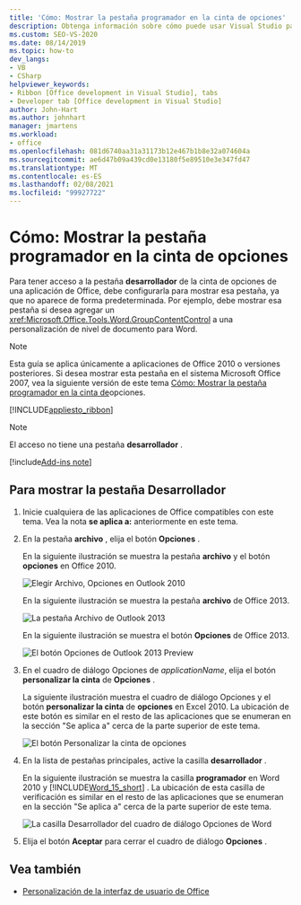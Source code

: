 ```yaml
---
title: 'Cómo: Mostrar la pestaña programador en la cinta de opciones'
description: Obtenga información sobre cómo puede usar Visual Studio para mostrar mediante programación la pestaña Desarrollador en la cinta de opciones en un documento de Microsoft Word.
ms.custom: SEO-VS-2020
ms.date: 08/14/2019
ms.topic: how-to
dev_langs:
- VB
- CSharp
helpviewer_keywords:
- Ribbon [Office development in Visual Studio], tabs
- Developer tab [Office development in Visual Studio]
author: John-Hart
ms.author: johnhart
manager: jmartens
ms.workload:
- office
ms.openlocfilehash: 081d6740aa31a31173b12e467b1b8e32a074604a
ms.sourcegitcommit: ae6d47b09a439cd0e13180f5e89510e3e347fd47
ms.translationtype: MT
ms.contentlocale: es-ES
ms.lasthandoff: 02/08/2021
ms.locfileid: "99927722"
---
```

# <a name="how-to-show-the-developer-tab-on-the-ribbon"></a>Cómo: Mostrar la pestaña programador en la cinta de opciones
  Para tener acceso a la pestaña **desarrollador** de la cinta de opciones de una aplicación de Office, debe configurarla para mostrar esa pestaña, ya que no aparece de forma predeterminada. Por ejemplo, debe mostrar esa pestaña si desea agregar un <xref:Microsoft.Office.Tools.Word.GroupContentControl> a una personalización de nivel de documento para Word.

> [!NOTE]
> Esta guía se aplica únicamente a aplicaciones de Office 2010 o versiones posteriores. Si desea mostrar esta pestaña en el sistema Microsoft Office 2007, vea la siguiente versión de este tema [Cómo: Mostrar la pestaña programador en la cinta de](https://web.archive.org/web/20140303033431/msdn.microsoft.com/library/bb608625(v=vs.90).aspx
)opciones.

 [!INCLUDE[appliesto_ribbon](../vsto/includes/appliesto-ribbon-md.md)]

> [!NOTE]
> El acceso no tiene una pestaña **desarrollador** .

[!include[Add-ins note](includes/addinsnote.md)]

## <a name="to-show-the-developer-tab"></a>Para mostrar la pestaña Desarrollador

1. Inicie cualquiera de las aplicaciones de Office compatibles con este tema. Vea la nota **se aplica a:** anteriormente en este tema.

2. En la pestaña **archivo** , elija el botón **Opciones** .

     En la siguiente ilustración se muestra la pestaña **archivo** y el botón **opciones** en Office 2010.

     ![Elegir Archivo, Opciones en Outlook 2010](../vsto/media/vsto-office-file-tab.png "Elegir Archivo, Opciones en Outlook 2010")

     En la siguiente ilustración se muestra la pestaña **archivo** de Office 2013.

     ![La pestaña Archivo de Outlook 2013](../vsto/media/vsto-office2013-filetab.png "La pestaña Archivo de Outlook 2013")

     En la siguiente ilustración se muestra el botón **Opciones** de Office 2013.

     ![El botón Opciones de Outlook 2013 Preview](../vsto/media/vsto-office2013-optionsbutton.png "El botón Opciones de Outlook 2013 Preview")

3. En el cuadro de diálogo Opciones de _applicationName_, elija el botón **personalizar la cinta** de **Opciones** .

     La siguiente ilustración muestra el cuadro de diálogo Opciones y el botón **personalizar la cinta** de **opciones** en Excel 2010. La ubicación de este botón es similar en el resto de las aplicaciones que se enumeran en la sección "Se aplica a" cerca de la parte superior de este tema.

     ![El botón Personalizar la cinta de opciones](../vsto/media/vsto-office2010-customizeribbonbutton.png "El botón Personalizar la cinta de opciones")

4. En la lista de pestañas principales, active la casilla **desarrollador** .

     En la siguiente ilustración se muestra la casilla **programador** en Word 2010 y [!INCLUDE[Word_15_short](../vsto/includes/word-15-short-md.md)] . La ubicación de esta casilla de verificación es similar en el resto de las aplicaciones que se enumeran en la sección "Se aplica a" cerca de la parte superior de este tema.

     ![La casilla Desarrollador del cuadro de diálogo Opciones de Word](../vsto/media/vsto-office2010-developercheckbox.png "La casilla Desarrollador del cuadro de diálogo Opciones de Word")

5. Elija el botón **Aceptar** para cerrar el cuadro de diálogo **Opciones** .

## <a name="see-also"></a>Vea también
- [Personalización de la interfaz de usuario de Office](../vsto/office-ui-customization.md)
